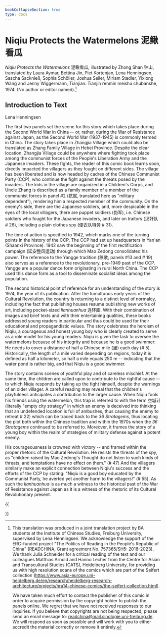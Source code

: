```yaml
---
bookCollapseSection: true
type: docs
---
```


# Niqiu Protects the Watermelons 泥鳅看瓜

*Niqiu Protects the Watermelons* 泥鳅看瓜, illustrated by Zhong Shan 钟山, translated by Laura Aymar, Bettina Jin, Piet Kortenjan, Lena Henningsen, Sascha Sacknieß, Sophia Schöller, Joshua Seiler, Miriam Stadler, Yixiong Wang and Jenny Wiggermann, Tianjian: Tianjin renmin meishu chubanshe, 1974. (No author or editor named).[^1]

## Introduction to Text

Lena Henningsen

The first two panels set the scene for this story which takes place during the Second World War in China -- or, rather, during the War of Resistance against Japan, as the Second World War (1937-1945) is commonly termed in China. The story takes place in Zhangjia Village which could also be translated as Zhang Family Village in Hebei Province. Despite the clear location, Zhangjia Village could be anywhere where fighting took place among the communist forces of the People's Liberation Army and the Japanese invaders. These fights, the reader of this comic book learns soon, directly impacted the villagers as they fought on different sides. The village has been liberated and is now headed by cadres of the Chinese Communist Party (CCP), who continue the fight against the threats posed by the invaders. The kids in the village are organized in a Children's Corps, and Uncle Zhang is described as a family member of a member of the communist forces in panel #2 (抗属, translated here as "military dependent"), rendering him a respected member of the community. On the enemy's side, there are the Japanese soldiers, and, more despicable in the eyes of the local villagers, there are puppet soldiers (伪军), i.e. Chinese soldiers who fought for the Japanese invaders, and later on traitors (汉奸队 \# 26), including a plain clothes spy (便衣队特务 \# 31).

The time of action is specified to 1942, which marks one of the turning points in the history of the CCP. The CCP had set up headquarters in Yan'an (Shaanxi Province). 1942 saw the beginning of the first rectification campaign (延安整风运动) through which Mao Zedong consolidated his power. The reference to the Yangge tradition (秧歌, panels #13 and \# 19) also serves as a reference to the revolutionary, pre-1949 past of the CCP. Yangge are a popular dance form originating in rural North China. The CCP used this dance form as a tool to disseminate socialist ideas among the population.

The second historical point of reference for an understanding of the story is 1974, the year of its publication. After the tumultuous early years of the Cultural Revolution, the country is returning to a distinct level of normalcy, including the fact that publishing houses resume publishing new works of art, including pocket-sized *lianhuanhua* 连环画. With their combination of images and brief texts and with their entertaining qualities, these books addressed young readers in particular and thus could be used for their educational and propagandistic values. The story celebrates the heroism of Niqiu, a courageous and honest young boy who is clearly created to serve as a role model for his young readers. Niqiu is given the task to oversee the watermelons because of his integrity and because he is a good swimmer: He needs to cover a distance of half a Chinese mile (里) each day (# 5). Historically, the length of a mile varied depending on regions, today it is defined as half a kilometer, so half a mile equals 250 m -- indicating that the water pond is rather big, and that Niqiu is a good swimmer.

The story contains scenes of youthful play and of careless mischief. At the same time, the children are called upon to contribute to the rightful cause -- to which Niqiu responds by taking up the fight himself, despite the warnings of an older villager. A careful reading may reveal that the children's playfulness anticipates a contribution to the larger cause. When Niqiu fools his friends using the watermelon, this trap is referred to with the term 空城计 (literally "empty city strategy" in which an enemy is deceived into thinking that an undefended location is full of ambushes, thus causing the enemy to retreat \# 22) which can be traced back to the *36 Stratagems*, thus locating the plot both within the Chinese tradition and within the 1970s when the *36 Stratagems* continued to be referred to. Moreover, it frames the story of a young boy within the realm of strategies of military defense against a potent enemy.

His courageousness is crowned with victory -- and framed within the proper rhetoric of the Cultural Revolution. He resists the threats of the spy, as "children raised by Mao Zedong\'s Thought do not listen to such kinds of threats, and temptations have no effect on them." (# 47) And the villagers similarly make an explicit connection between Niqiu's success and the efforts of the CCP by stating: "Niqiu is a good boy educated by the Communist Party, he averted yet another harm to the villagers!" (# 55). As such the *lianhuanhua* is as much a witness to the historical past of the War of Resistance against Japan as it is a witness of the rhetoric of its Cultural Revolutionary present.

{{<section>}}

[^1]: This translation was produced in a joint translation project by BA students at the Institute of Chinese Studies, Freiburg University, supervised by Lena Henningsen. We acknowledge the support of the ERC-funded project "The Politics of Reading in the People's Republic of China" (READCHINA, Grant agreement No. 757365/SH5: 2018-2023). We thank Julia Schneider for a critical reading of the text and our colleagues Matthias Arnold and Hanno Lecher from the Centre for Asian and Transcultural Studies (CATS), Heidelberg University, for providing us with high resolution scans of the comics which are part of the Seifert collection (<https://www.asia-europe.uni-heidelberg.de/en/research/heidelberg-research-architecture/projects/hra14-chinese-comics/the-seifert-collection.html>).

    We have taken much effort to contact the publisher of this comic in order to acquire permission by the copyright holder to publish the panels online. We regret that we have not received responses to our inquiries. If you believe that copyrights are not being respected, please send an email message to: readchina@mail.sinologie.uni-freiburg.de. We will respond as soon as possible and will work with you to either accredit the material correctly or remove it entirely.
